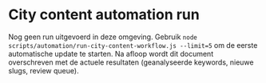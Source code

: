 # City content automation run

Nog geen run uitgevoerd in deze omgeving. Gebruik `node scripts/automation/run-city-content-workflow.js --limit=5` om de eerste automatische update te starten. Na afloop wordt dit document overschreven met de actuele resultaten (geanalyseerde keywords, nieuwe slugs, review queue).
